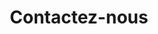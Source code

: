 ---
title: "Contactez-nous"
meta_title: "Contactez-nous"
description: "Contactez-nous et travaillons ensemble !"
draft: false
---